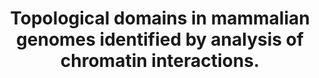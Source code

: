 ---
layout: page
title: " Topological domains in mammalian genomes identified by analysis of chromatin interactions."
breadcrumb: true
categories:
    - publication
## publication related information
pub:
    authors: " Jesse R. Dixon, Siddarth Selvaraj, Feng Yue, Audrey Kim, Yan Li, Yin Shen, Ming Hu, Jun S. Liu,  Bing Ren"
    journal: " Nature"
    date: 2012-04-11
    doi:  10.1038/nature11082
    volume:  485
    pages:  376--380
    number:  7398
    abstract: " The spatial organization of the genome is intimately linked to its biological function, yet our understanding of higher order genomic structure is coarse, fragmented and incomplete. In the nucleus of eukaryotic cells, interphase chromosomes occupy distinct chromosome territories, and numerous models have been proposed for how chromosomes fold within chromosome territories. These models, however, provide only few mechanistic details about the relationship between higher order chromatin structure and genome function. Recent advances in genomic  technologies have led to rapid advances in the study of three-dimensional genome  organization. In particular, Hi-C has been introduced as a method for identifying higher order chromatin interactions genome wide. Here we investigate the three-dimensional organization of the human and mouse genomes in embryonic stem cells and terminally differentiated cell types at unprecedented resolution. We identify large, megabase-sized local chromatin interaction domains, which we term 'topological domains', as a pervasive structural feature of the genome organization. These domains correlate with regions of the genome that constrain the spread of heterochromatin. The domains are stable across different cell types and highly conserved across species, indicating that topological domains are an inherent property of mammalian genomes. Finally, we find that the boundaries of topological domains are enriched for the insulator binding protein CTCF, housekeeping genes, transfer RNAs and short interspersed element (SINE) retrotransposons, indicating that these factors may have a role in establishing the topological domain structure of the genome.,"
---